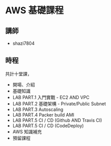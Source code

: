 # AWS 基礎課程

## 講師

* shazi7804

## 時程

共計十堂課，

- 開場、介紹
- 基礎知識
- LAB PART.1 入門實戰 - EC2 AND VPC
- LAB PART.2 基礎架構 - Private/Public Subnet
- LAB PART.3 Autoscaling
- LAB PART.4 Packer build AMI
- LAB PART.5 CI / CD (Github AND Travis CI)
- LAB PART.5 CI / CD (CodeDeploy)
- AWS 知識補充
- 預留課程
